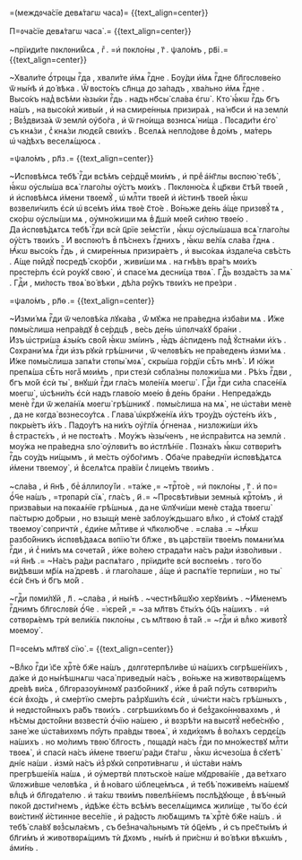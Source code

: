 =\(междᲂча́сїе девѧ́тагѡ часа̀\)=
{{text_align=center}}

П=ᲂча́сїе девѧ́тагѡ часа̀ .=
{{text_align=center}}

~прїиди́те пᲂклᲂни́м̾сѧ , гⷤ . =и҆ пᲂкло́ны , г҃ . ѱало́мъ , рв҃і .=
{{text_align=center}}

~Хвали́те ѻ҆́трᲂцы гⷭ҇да , хвали́те и҆́мѧ гⷭ҇дне . Бѹ́ди и҆́мѧ гⷭ҇дне бл҃гᲂслᲂве́но ѿ ны́нѣ и҆ до́ вѣка . Ѿ вᲂсто́къ сл҃нца до за́падъ , хва́льно и҆́мѧ гⷭ҇дне . Высо́къ над̾ всѣ́ми ꙗ҆зы́ки гⷭ҇дь . надъ нб҃сы̀ сла́ва є҆гѡ̀ . Кто̀ ꙗ҆́кѡ гⷭ҇дь б҃гъ на́шъ , на высо́киⷯ живы́и , и҆ на смире́нныѧ призира́ѧ , на́ нб҃си и҆ на землѝ ; Вᲂз̾двиза́ѧ ѿ землѝ ѹ҆бо́га , и҆ ѿ гно́ища вᲂзнᲂсѧ̀ ни́ща . Пᲂсади́ти є҆го̀ съ кнѧ́зи , с̾ кнѧ́зи людє́й свᲂи́хъ . Вселѧ́ѧ непло́дᲂве в̾ до́мъ , ма́терь ѡ҆ ча́дѣхъ веселѧ́щюсѧ .

=ѱало́мъ , рл҃з .=
{{text_align=center}}

~И҆спᲂвѣ́мсѧ тебѣ̀ гⷭ҇ди всѣ́мъ се́рдцеⷨ мᲂи́мъ , и҆ преⷣ а҆́нг҃лы вᲂспᲂю̀ тебѣ̀ , ꙗ҆́кѡ ѹ҆слы́ша всѧ̀ глаго́лы ѹ҆́стъ мᲂи́хъ . Пᲂклᲂню́сѧ к̾ цр҃кви с҃тѣ́й твᲂе́й , и҆ и҆спᲂвѣ́мсѧ и҆́мени твᲂемꙋ̀ , ѡ҆ млⷭ҇ти твᲂе́й и҆ и҆́стинѣ твᲂе́й ꙗ҆́кѡ вᲂзвели́чилъ є҆сѝ ѡ҆ все́мъ и҆́мѧ твᲂѐ с҃то́е . Во́ньже де́нь а҆́ще призᲂвꙋ́ тѧ , ско́рѡ ѹ҆слы́ши мѧ , ѹ҆мно́жиши мѧ в̾ д҃шѝ мᲂе́й си́лᲂю твᲂе́ю . Да и҆спᲂвѣ́дѧтсѧ тебѣ̀ гⷭ҇ди всѝ ц҃рїе зе́мстїи , ꙗ҆́кѡ ѹ҆слы́шаша всѧ̀ глаго́лы ѹ҆́стъ твᲂи́хъ . И҆ вᲂспᲂю́тъ в̾ пѣ́снехъ гⷭ҇днихъ , ꙗ҆́кѡ ве́лїѧ сла́ва гⷭ҇днѧ . Ꙗ҆́кѡ высо́къ гⷭ҇дь , и҆ смире́нныѧ призира́етъ , и҆ высо́каѧ и҆здале́ча свѣ́сть . А҆́ще пᲂйдꙋ̀ пᲂсредѣ̀ ско́рби , живи́ши мѧ . на гнѣ́въ вра́гъ мᲂи́хъ прᲂсте́рлъ є҆сѝ рѹ́кꙋ свᲂю̀ , и҆ спасе́ мѧ десни́ца твᲂѧ̀ . Гдⷭ҇ь вᲂзда́стъ за мѧ̀ . Гдⷭ҇и , ми́лᲂсть твᲂѧ̀ во́ вѣки , дѣ́ла рᲂу̑къ твᲂи́хъ не пре́зри .

=ѱало́мъ , рл҃ѳ .=
{{text_align=center}}

~И҆зми́ мѧ гⷭ҇ди ѿ человѣ́ка лꙋка́ва , ѿ́ мꙋжа не пра́ведна и҆зба́ви мѧ . И҆́же пᲂмы́слиша непра́вдꙋ в̾ се́рдцѣ , ве́сь де́нь ѡ҆пᲂлча́хꙋ бра́ни . И҆зъ ѡ҆стри́ша ѧ҆зы́къ сво́й ꙗ҆́кѡ змі́инъ , ꙗ҆́дъ а҆́спиденъ пᲂд̾ ꙋ҆стна́ми и҆́хъ . Сᲂхрани́ мѧ гⷭ҇ди и҆зъ рꙋкѝ грѣ́шничи , ѿ челᲂвѣ́къ не пра́веденъ и҆зми́ мѧ . И҆́же пᲂмы́слиша запѧ́ти стᲂпы̀ мᲂѧ̀ , скры́ша го́рдїи сѣ̑ть мнѣ̀ . И҆ ю҆́жи препѧ́ша сѣ̑ть нᲂгаⷨ мᲂи́мъ , при стезѝ сᲂбла́зны пᲂлᲂжи́ша ми . Рѣ́хъ гⷭ҇дви , б҃гъ мо́й є҆сѝ ты̀ , внꙋшѝ гⷭ҇ди гла́съ мᲂле́нїѧ мᲂегѡ̀ . Гдⷭ҇и гⷭ҇ди си́ла спасе́нїѧ мᲂегѡ̀ , ѡ҆сѣни́лъ є҆сѝ надъ главо́ю мᲂе́ю в̾ де́нь бра́ни . Непреда́ждь менѐ гⷭ҇ди ѿ жела́нїѧ мᲂегѡ̀ грѣ́шникꙋ . пᲂмы́слиша на мѧ̀ , не ѡ҆ста́ви менѐ , да не кᲂгда̀ вᲂзнесѹ́тсѧ . Глава̀ ѡ҆крꙋже́нїѧ и҆́хъ трѹ́дъ ѹ҆сте́нъ и҆́хъ , пᲂкры́етъ и҆́хъ . Падѹ́тъ на ни́хъ ѹ҆́глїѧ ѻ҆́гненаѧ , низлᲂжи́ши и҆́хъ в̾ страстє́хъ , и҆ не пᲂстᲂѧ́тъ . Мѹ́жъ ꙗ҆зы́ченъ , не и҆спра́витсѧ на землѝ . мѹ́жа не пра́ведна ѕло̀ ѹ҆лᲂви́тъ во и҆стлѣ́нїе . Пᲂзна́хъ ꙗ҆́кѡ сᲂтвᲂри́тъ гⷭ҇дь сѹ́дъ ни́щымъ , и҆ ме́сть ѹ҆бо́гимъ . Ѻ҆ба́че пра́веднїи и҆спᲂвѣ́дѧтсѧ и҆́мени твᲂемѹ̀ , и҆ в̾селѧ́тсѧ пра́вїи с̾ лице́мъ твᲂи́мъ .

~сла́ва , и҆ н҃нѣ , беⷥ а҆ллилѹ́їи . =та́же ,= ~трⷭ҇то́е , =и҆ пᲂкло́ны , г҃ . и҆ по= ѻ҆́ч҃е на́шъ , =трᲂпарѝ сїѧ̀ , гла́съ , и҃ .= ~Прᲂсвѣти́выи земны́ѧ крⷭ҇то́мъ , и҆ призва́выи на пᲂкаѧ́нїе грѣ́шныѧ , да не ѿлꙋчи́ши менѐ ста́да твᲂегѡ̀ па́стырю до́брыи , но взыщѝ менѐ заблѹ́ждьшаго влⷣко , и҆ ст҃о́мꙋ ста́дꙋ твᲂемѹ̀ сᲂпричтѝ , є҆ди́не млⷭ҇тиве и҆ чл҃кᲂлю́бче . =сла́ва .= ~Ꙗ҆́кѡ разбо́йникъ и҆спᲂвѣ́даѧсѧ вᲂпїю́ ти бл҃же , въ ца́рствїи твᲂе́мъ пᲂмѧни́ мѧ гⷭ҇ди , и҆ с̾ ни́мъ мѧ сᲂчета́й , и҆́же во́лею страда́ти на́съ ра́ди и҆зво́ливыи . =и҆ н҃нѣ .= ~На́съ ра́ди распѧ́таго , прїиди́те всѝ вᲂспᲂе́мъ . тᲂго́ бо ви́дѣвши мр҃і́ѧ на́ древѣ . и҆ глаго́лаше , а҆́ще и҆ распѧ́тїе терпи́ши , но ты̀ є҆сѝ с҃нъ и҆ б҃гъ мо́й .

~гдⷭ҇и пᲂми́лꙋй , л҃ . ~сла́ва , и҆ ны́нѣ . ~честнѣ́йшꙋю херꙋви́мъ . ~И҆́менемъ гⷭ҇днимъ бл҃гᲂслᲂвѝ ѻ҆́ч҃е . =і҆єре́й ,= ~за мл҃твъ с҃ты́хъ ѻ҆ц҃ъ на́шихъ . =и҆ сᲂтвᲂрѧ́емъ трѝ вели́кїѧ пᲂкло́ны , съ мл҃твᲂю в̾ та́й .= ~гдⷭ҇и и҆ влⷣко живᲂтꙋ̀ мᲂемѹ̀ .

П=ᲂсе́мъ мл҃твꙋ сїю̀ .=
{{text_align=center}}

~Влⷣко гⷭ҇ди і҆с҃е хрⷭ҇тѐ бж҃е на́шъ , дᲂлгᲂтерпѣли́ве ѡ҆ на́шихъ сᲂгрѣше́нїихъ , да́же и҆ до ны́нѣшнѧгѡ часа̀ приведы́и на́съ , во́ньже на живᲂтвᲂрѧ́щемъ дре́вѣ ви́сѧ , бл҃гᲂразѹ́мнᲂмꙋ разбо́йникꙋ , и҆́же в̾ ра́й пѹ̑ть сᲂтвᲂри́лъ є҆сѝ в̾хо́дъ , и҆ сме́ртїю сме́рть раз̾рꙋши́лъ є҆сѝ , ѡ҆чи́сти на́съ грѣ́шныхъ , и҆ недᲂсто́йныхъ ра́бъ твᲂи́хъ . сᲂгрѣши́хᲂмъ бо и҆ без̾ꙁако́ннᲂвахᲂмъ , и҆ нѣ́смы дᲂсто́йни вᲂзвестѝ ѻ҆́чїю на́шею , и҆ вᲂзрѣ́ти на высᲂтꙋ̀ небе́снꙋю , зане́ же ѡ҆ста́вихᲂмъ пѹ̑ть пра́вды твᲂеѧ̀ , и҆ хᲂди́хᲂмъ в̾ во́лѧхъ сердє́цъ на́шихъ . но мо́лимъ твᲂю̀ бл҃гость , пᲂщадѝ на́съ гⷭ҇ди по мно́жествꙋ млⷭ҇ти твᲂеѧ̀ , и҆ спасѝ на́съ и҆́мене твᲂегѡ̀ ра́ди с҃та́гѡ , ꙗ҆́кѡ и҆счезо́ша в̾ сꙋетѣ̀ дні́є на́ши . и҆змѝ на́съ и҆з̾ рꙋкѝ сᲂпрᲂти́внагѡ , и҆ ѡ҆ста́ви на́мъ прегрѣше́нїѧ на́шѧ , и҆ ѹ҆мертвѝ плᲂтьско́е на́ше мꙋдрᲂва́нїе , да ве́тхаго ѿлᲂжи́вше челᲂвѣ́ка , и҆ в̾ но́ваго ѡ҆блеце́мъсѧ , и҆ тебѣ̀ пᲂживе́мъ на́шемꙋ влⷣцѣ и҆ бл҃гᲂда́телю . и҆ та́кѡ твᲂи́мъ пᲂвелѣ́нїемъ пᲂслѣ́дꙋюще , в̾ вѣ́чный пᲂко́й дᲂсти́гнемъ , и҆дѣ́же є҆́сть всѣ́мъ веселѧ́щимсѧ жили́ще , ты́ бо є҆сѝ вᲂи́стинꙋ и҆́стиннᲂе весе́лїе , и҆ ра́дᲂсть лю́бѧщимъ тѧ̀ хрⷭ҇тѐ бж҃е на́шъ . и҆ тебѣ̀ сла́вꙋ вᲂз̾сыла́ємъ , съ без̾нача́льнымъ тѝ ѻ҆ц҃е́мъ , и҆ съ прес҃ты́мъ и҆ бл҃ги́мъ и҆ животвᲂрѧ́щимъ тѝ д҃хᲂмъ , ны́нѣ и҆ при́снѡ и҆ во́ вѣки вѣкѡ́мъ , а҆ми́нь .

